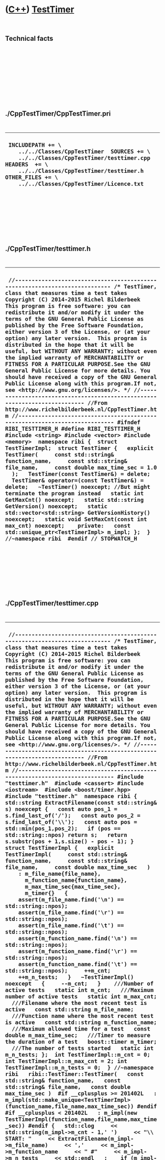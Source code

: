 



 

 

 

 

 

([C++](Cpp.htm)) [TestTimer](CppTestTimer.htm)
==============================================

 

Technical facts
---------------

 

 

 

 

 

 

./CppTestTimer/CppTestTimer.pri
-------------------------------

 

  --------------------------------------------------------------------------------------------------------------------------------------------------------------------------------------------------------------------------------------
  ` INCLUDEPATH += \     ../../Classes/CppTestTimer  SOURCES += \     ../../Classes/CppTestTimer/testtimer.cpp  HEADERS  += \     ../../Classes/CppTestTimer/testtimer.h  OTHER_FILES += \     ../../Classes/CppTestTimer/Licence.txt`
  --------------------------------------------------------------------------------------------------------------------------------------------------------------------------------------------------------------------------------------

 

 

 

 

 

./CppTestTimer/testtimer.h
--------------------------

 

  -------------------------------------------------------------------------------------------------------------------------------------------------------------------------------------------------------------------------------------------------------------------------------------------------------------------------------------------------------------------------------------------------------------------------------------------------------------------------------------------------------------------------------------------------------------------------------------------------------------------------------------------------------------------------------------------------------------------------------------------------------------------------------------------------------------------------------------------------------------------------------------------------------------------------------------------------------------------------------------------------------------------------------------------------------------------------------------------------------------------------------------------------------------------------------------------------------------------------------------------------------------------------------------------------------------------------------------------------------------------------------------------------------------------------------------------------------------------------------------------------------------------------------------------------------------------------------------------------------------------------------------------------------------------------------------------------------------------------------------------------------------------------------------------------------------------------------
  ` //--------------------------------------------------------------------------- /* TestTimer, class that measures time a test takes Copyright (C) 2014-2015 Richel Bilderbeek  This program is free software: you can redistribute it and/or modify it under the terms of the GNU General Public License as published by the Free Software Foundation, either version 3 of the License, or (at your option) any later version.  This program is distributed in the hope that it will be useful, but WITHOUT ANY WARRANTY; without even the implied warranty of MERCHANTABILITY or FITNESS FOR A PARTICULAR PURPOSE.See the GNU General Public License for more details. You should have received a copy of the GNU General Public License along with this program.If not, see <http://www.gnu.org/licenses/>. */ //--------------------------------------------------------------------------- //From http://www.richelbilderbeek.nl/CppTestTimer.htm //--------------------------------------------------------------------------- #ifndef RIBI_TESTTIMER_H #define RIBI_TESTTIMER_H  #include <string> #include <vector> #include <memory>  namespace ribi {  struct TestTimerImpl;  struct TestTimer {   explicit TestTimer(     const std::string& function_name,     const std::string& file_name,     const double max_time_sec = 1.0   );   TestTimer(const TestTimer&) = delete;   TestTimer& operator=(const TestTimer&) = delete;   ~TestTimer() noexcept; //But might terminate the program instead   static int GetMaxCnt() noexcept;   static std::string GetVersion() noexcept;   static std::vector<std::string> GetVersionHistory() noexcept;   static void SetMaxCnt(const int max_cnt) noexcept;    private:   const std::unique_ptr<TestTimerImpl> m_impl; };  } //~namespace ribi  #endif // STOPWATCH_H`
  -------------------------------------------------------------------------------------------------------------------------------------------------------------------------------------------------------------------------------------------------------------------------------------------------------------------------------------------------------------------------------------------------------------------------------------------------------------------------------------------------------------------------------------------------------------------------------------------------------------------------------------------------------------------------------------------------------------------------------------------------------------------------------------------------------------------------------------------------------------------------------------------------------------------------------------------------------------------------------------------------------------------------------------------------------------------------------------------------------------------------------------------------------------------------------------------------------------------------------------------------------------------------------------------------------------------------------------------------------------------------------------------------------------------------------------------------------------------------------------------------------------------------------------------------------------------------------------------------------------------------------------------------------------------------------------------------------------------------------------------------------------------------------------------------------------------------------

 

 

 

 

 

./CppTestTimer/testtimer.cpp
----------------------------

 

  --------------------------------------------------------------------------------------------------------------------------------------------------------------------------------------------------------------------------------------------------------------------------------------------------------------------------------------------------------------------------------------------------------------------------------------------------------------------------------------------------------------------------------------------------------------------------------------------------------------------------------------------------------------------------------------------------------------------------------------------------------------------------------------------------------------------------------------------------------------------------------------------------------------------------------------------------------------------------------------------------------------------------------------------------------------------------------------------------------------------------------------------------------------------------------------------------------------------------------------------------------------------------------------------------------------------------------------------------------------------------------------------------------------------------------------------------------------------------------------------------------------------------------------------------------------------------------------------------------------------------------------------------------------------------------------------------------------------------------------------------------------------------------------------------------------------------------------------------------------------------------------------------------------------------------------------------------------------------------------------------------------------------------------------------------------------------------------------------------------------------------------------------------------------------------------------------------------------------------------------------------------------------------------------------------------------------------------------------------------------------------------------------------------------------------------------------------------------------------------------------------------------------------------------------------------------------------------------------------------------------------------------------------------------------------------------------------------------------------------------------------------------------------------------------------------------------------------------------------------------------------------------------------------------------------------------------------------------------------------------------------------------------------------------------------------------------------------------------------------------------------------------------------------------------------------------------------------------------------------------------------------------------------------------------------------------------------------------------------------------------------------------------------------------------------------------------------------------------------------------------------------------------------------------------------------------------------------------------------------------------------------------------------------------------------------------------------------------------------------------------------------------------------------------------------------------------------------------------------------------------------------------------------------------------------------------------------------------------------------------------------------------------------------------------------------------------------------------------------------------------------------------------------------------------------------------------------------------------------------------------------------------------------------------------------------------------------------------------------------------------------------------------------------------------------------------------------------------------------------------------------------------------------------------------------------------------------------------------------------------------------------------------------------------------------------------------------------------------------------------------------------------------------------------------------------------------------------------------------------------------------------------------------------------------------------------------------------------------------------------------------------------------------------------------------------------------------------------------------------------------------------------------------------------------------
  ` //--------------------------------------------------------------------------- /* TestTimer, class that measures time a test takes Copyright (C) 2014-2015 Richel Bilderbeek  This program is free software: you can redistribute it and/or modify it under the terms of the GNU General Public License as published by the Free Software Foundation, either version 3 of the License, or (at your option) any later version.  This program is distributed in the hope that it will be useful, but WITHOUT ANY WARRANTY; without even the implied warranty of MERCHANTABILITY or FITNESS FOR A PARTICULAR PURPOSE.See the GNU General Public License for more details. You should have received a copy of the GNU General Public License along with this program.If not, see <http://www.gnu.org/licenses/>. */ //--------------------------------------------------------------------------- //From http://www.richelbilderbeek.nl/CppTestTimer.htm //--------------------------------------------------------------------------- #include "testtimer.h"  #include <cassert> #include <iostream>  #include <boost/timer.hpp>  #include "testtimer.h"  namespace ribi {  std::string ExtractFilename(const std::string& s) noexcept {   const auto pos_1 = s.find_last_of('/');   const auto pos_2 = s.find_last_of('\\');   const auto pos = std::min(pos_1,pos_2);   if (pos == std::string::npos) return s;   return s.substr(pos + 1,s.size() - pos - 1); }  struct TestTimerImpl {   explicit TestTimerImpl(     const std::string& function_name,     const std::string& file_name,     const double max_time_sec   )     : m_file_name{file_name},       m_function_name{function_name},       m_max_time_sec{max_time_sec},       m_timer{}   {     assert(m_file_name.find('\n') == std::string::npos);     assert(m_file_name.find('\r') == std::string::npos);     assert(m_file_name.find('\t') == std::string::npos);     assert(m_function_name.find('\n') == std::string::npos);     assert(m_function_name.find('\r') == std::string::npos);     assert(m_function_name.find('\t') == std::string::npos);     ++m_cnt;     ++m_n_tests;   }   ~TestTimerImpl() noexcept   {     --m_cnt;   }    ///Number of active tests   static int m_cnt;   ///Maximum number of active tests   static int m_max_cnt;   ///Filename where the most recent test is active   const std::string m_file_name;   ///Function name where the most recent test is active   const std::string m_function_name;   ///Maximum allowed time for a test   const double m_max_time_sec;   ///Timer to measure the duration of a test   boost::timer m_timer;   ///The number of tests started   static int m_n_tests; };  int TestTimerImpl::m_cnt = 0; int TestTimerImpl::m_max_cnt = 2; int TestTimerImpl::m_n_tests = 0;  } //~namespace ribi   ribi::TestTimer::TestTimer(   const std::string& function_name,   const std::string& file_name,   const double max_time_sec )  #if __cplusplus >= 201402L   : m_impl(std::make_unique<TestTimerImpl>(function_name,file_name,max_time_sec)) #endif #if __cplusplus < 201402L   : m_impl(new TestTimerImpl(function_name,file_name,max_time_sec)) #endif {   std::clog     << std::string(m_impl->m_cnt - 1,' ')     << "\\ START: "     << ExtractFilename(m_impl->m_file_name)     << ','     << m_impl->m_function_name     << " #"     << m_impl->m_n_tests     << std::endl   ;    if (m_impl->m_cnt == m_impl->m_max_cnt)   {     std::clog       << "WARNING: "       << m_impl->m_file_name       << ','       << m_impl->m_function_name       << ": count equals " << m_impl->m_cnt       << std::endl     ;   }   assert(m_impl->m_cnt < m_impl->m_max_cnt && "TestTimer can only have max_cnt TestTimer instances active"); }  ribi::TestTimer::~TestTimer() noexcept {   const double elapsed_secs = m_impl->m_timer.elapsed();   if (elapsed_secs > m_impl->m_max_time_sec)   {     std::clog       << std::string(m_impl->m_cnt - 1,' ')       << " | FUNCTION '"       << m_impl->m_function_name       << "' IN FILE '"       << m_impl->m_file_name       << "' TOOK TOO LONG"       << std::endl     ;   }   std::clog     << std::string(m_impl->m_cnt - 1,' ')     << "/ DONE : "     << ExtractFilename(m_impl->m_file_name)     << ','     << m_impl->m_function_name     << " ("     << elapsed_secs     << " seconds)"     << std::endl   ;   if (elapsed_secs > m_impl->m_max_time_sec)   {     std::exit(0);   } }  std::string ribi::TestTimer::GetVersion() noexcept {   return "1.4"; }  std::vector<std::string> ribi::TestTimer::GetVersionHistory() noexcept {   return {     "2014-08-02: version 1.0: initial version",     "2014-08-08: version 1.1: allow setting a maximum amount of TestTimers active",     "2014-08-10: version 1.2: count the number of constructed TestTimers",     "2014-12-24: version 1.3: added GetMaxCnt",     "2014-12-31: version 1.4: use of std::unique_ptr"   }; }  int ribi::TestTimer::GetMaxCnt() noexcept {   return TestTimerImpl::m_max_cnt; }  void ribi::TestTimer::SetMaxCnt(const int max_cnt) noexcept {   TestTimerImpl::m_max_cnt = max_cnt + 1; }`
  --------------------------------------------------------------------------------------------------------------------------------------------------------------------------------------------------------------------------------------------------------------------------------------------------------------------------------------------------------------------------------------------------------------------------------------------------------------------------------------------------------------------------------------------------------------------------------------------------------------------------------------------------------------------------------------------------------------------------------------------------------------------------------------------------------------------------------------------------------------------------------------------------------------------------------------------------------------------------------------------------------------------------------------------------------------------------------------------------------------------------------------------------------------------------------------------------------------------------------------------------------------------------------------------------------------------------------------------------------------------------------------------------------------------------------------------------------------------------------------------------------------------------------------------------------------------------------------------------------------------------------------------------------------------------------------------------------------------------------------------------------------------------------------------------------------------------------------------------------------------------------------------------------------------------------------------------------------------------------------------------------------------------------------------------------------------------------------------------------------------------------------------------------------------------------------------------------------------------------------------------------------------------------------------------------------------------------------------------------------------------------------------------------------------------------------------------------------------------------------------------------------------------------------------------------------------------------------------------------------------------------------------------------------------------------------------------------------------------------------------------------------------------------------------------------------------------------------------------------------------------------------------------------------------------------------------------------------------------------------------------------------------------------------------------------------------------------------------------------------------------------------------------------------------------------------------------------------------------------------------------------------------------------------------------------------------------------------------------------------------------------------------------------------------------------------------------------------------------------------------------------------------------------------------------------------------------------------------------------------------------------------------------------------------------------------------------------------------------------------------------------------------------------------------------------------------------------------------------------------------------------------------------------------------------------------------------------------------------------------------------------------------------------------------------------------------------------------------------------------------------------------------------------------------------------------------------------------------------------------------------------------------------------------------------------------------------------------------------------------------------------------------------------------------------------------------------------------------------------------------------------------------------------------------------------------------------------------------------------------------------------------------------------------------------------------------------------------------------------------------------------------------------------------------------------------------------------------------------------------------------------------------------------------------------------------------------------------------------------------------------------------------------------------------------------------------------------------------------------------------------------------------------------------------------------

 

 

 

 

 





 




This page has been created by the [tool](Tools.htm)
[CodeToHtml](ToolCodeToHtml.htm)
